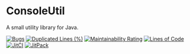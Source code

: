 # ConsoleUtil

A small utility library for Java.

[![Bugs](https://sonarcloud.io/api/project_badges/measure?project=e3ndr_ConsoleUtil&metric=bugs)](https://sonarcloud.io/dashboard?id=e3ndr_ConsoleUtil)
[![Duplicated Lines (%)](https://sonarcloud.io/api/project_badges/measure?project=e3ndr_ConsoleUtil&metric=duplicated_lines_density)](https://sonarcloud.io/dashboard?id=e3ndr_ConsoleUtil)
[![Maintainability Rating](https://sonarcloud.io/api/project_badges/measure?project=e3ndr_ConsoleUtil&metric=sqale_rating)](https://sonarcloud.io/dashboard?id=e3ndr_ConsoleUtil)
[![Lines of Code](https://sonarcloud.io/api/project_badges/measure?project=e3ndr_ConsoleUtil&metric=ncloc)](https://sonarcloud.io/dashboard?id=e3ndr_ConsoleUtil)
[![JitCI](https://jitci.com/gh/e3ndr/ConsoleUtil/svg)](https://jitci.com/gh/e3ndr/ConsoleUtil)
[![JitPack](https://jitpack.io/v/e3ndr/consoleutil.svg)](https://jitpack.io/#e3ndr/consoleutil)
